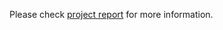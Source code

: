 Please check [project report](https://github.com/varunvijay8/yelp_challenge/blob/master/project_report.pdf) for more information.
